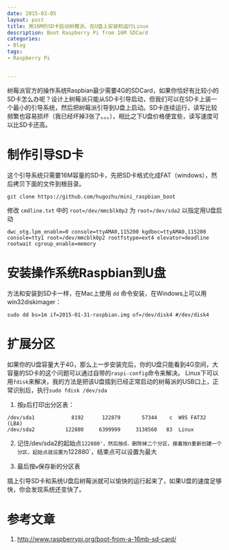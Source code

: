 ```yaml
---
date: 2015-03-05
layout: post
title: 用16M的SD卡启动树莓派，在U盘上安装和运行Linux
description: Boot Raspberry Pi from 16M SDCard
categories:
- Blog
tags:
- Raspberry Pi


---
```




树莓派官方的操作系统Raspbian最少需要4G的SDCard，如果你恰好有比较小的SD卡怎么办呢？设计上树莓派只能从SD卡引导启动，但我们可以在SD卡上装一个最小的引导系统，然后把树莓派引导到U盘上启动。SD卡连续运行，读写比较频繁也容易损坏（我已经坏掉3张了。。。），相比之下U盘价格便宜些，读写速度可以比SD卡还高。

# 制作引导SD卡

这个引导系统只需要16M容量的SD卡，先把SD卡格式化成FAT（windows），然后拷贝下面的文件到根目录。

```
git clone https://github.com/hugozhu/mini_raspbian_boot
```

修改 `cmdline.txt` 中的 `root=/dev/mmcblk0p2` 为 `root=/dev/sda2` 以指定用U盘启动

```
dwc_otg.lpm_enable=0 console=ttyAMA0,115200 kgdboc=ttyAMA0,115200 console=tty1 root=/dev/mmcblk0p2 rootfstype=ext4 elevator=deadline rootwait cgroup_enable=memory
```

# 安装操作系统Raspbian到U盘
方法和安装到SD卡一样，在Mac上使用 `dd` 命令安装，在Windows上可以用win32diskimager：

```
sudo dd bs=1m if=2015-01-31-raspbian.img of=/dev/disk4 #/dev/disk4
```

# 扩展分区
如果你的U盘容量大于4G，那么上一步安装完后，你的U盘只能看到4G空间，大容量的SD卡的这个问题可以通过自带的`raspi-config`命令来解决。
Linux下可以用`fdisk`来解决，我的方法是把该U盘插到已经正常启动的树莓派的USB口上，正常识别后，执行`sudo fdisk /dev/sda`

1. 按`p`后打印出分区表：

```
/dev/sda1            8192      122879       57344    c  W95 FAT32 (LBA)
/dev/sda2          122880     6399999     3138560   83  Linux
```

2. 记住/dev/sda2的起始点`122880'，然后按`d`，删除掉二个分区，接着按`n`重新创建一个分区，起始点就设置为`122880`，结束点可以设置为最大

3. 最后按`w`保存新的分区表

插上引导SD卡和系统U盘后树莓派就可以愉快的运行起来了，如果U盘的速度足够快，你会发现系统还变快了。

# 参考文章
1. http://www.raspberrypi.org/boot-from-a-16mb-sd-card/
